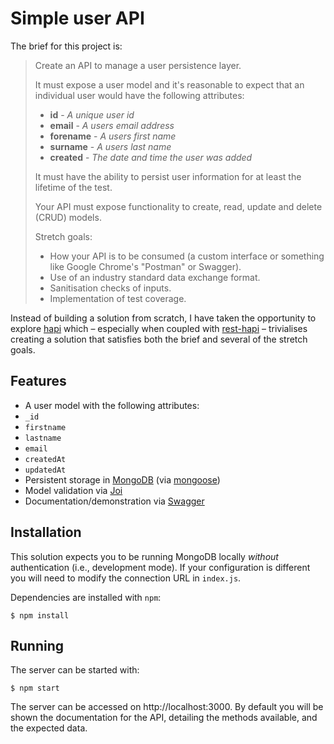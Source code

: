# Simple user API

The brief for this project is:

> Create an API to manage a user persistence layer.
>
> It must expose a user model and it's reasonable to expect that an individual user would have the following attributes:
>
> -	**id** - *A unique user id*  
> -	**email** - *A users email address*  
> -	**forename** - *A users first name*  
> -	**surname** - *A users last name*  
> -	**created** - *The date and time the user was added*
>
> It must have the ability to persist user information for at least the lifetime of the test.
>
> Your API must expose functionality to create, read, update and delete (CRUD) models.
>
> Stretch goals:
> - How your API is to be consumed (a custom interface or something like Google Chrome's "Postman" or Swagger).
> - Use of an industry standard data exchange format.
> - Sanitisation checks of inputs.
> - Implementation of test coverage.

Instead of building a solution from scratch, I have taken the opportunity to explore [hapi](https://hapijs.com/) which – especially when coupled with [rest-hapi](https://jkheadley.github.io/rest-hapi/) – trivialises creating a solution that satisfies both the brief and several of the stretch goals.

## Features

 - A user model with the following attributes:
  - `_id`
  - `firstname`
  - `lastname`
  - `email`
  - `createdAt`
  - `updatedAt`
 - Persistent storage in [MongoDB](https://www.mongodb.com/what-is-mongodb) (via [mongoose](http://mongoosejs.com/))
 - Model validation via [Joi](https://github.com/hapijs/joi)
 - Documentation/demonstration via [Swagger](http://swagger.io/)

## Installation

This solution expects you to be running MongoDB locally _without_ authentication (i.e., development mode). If your configuration is different you will need to modify the connection URL in `index.js`.

Dependencies are installed with `npm`:

```
$ npm install
```

## Running

The server can be started with:

```
$ npm start
```

The server can be accessed on http://localhost:3000. By default you will be shown the documentation for the API, detailing the methods available, and the expected data.
